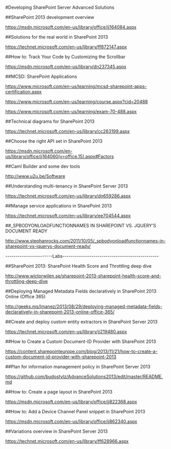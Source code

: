 #Developing SharePoint Server Advanced Solutions

##SharePoint 2013 development overview

https://msdn.microsoft.com/en-us/library/office/jj164084.aspx

##Solutions for the real world in SharePoint 2013

https://technet.microsoft.com/en-us/library/ff872147.aspx

##How to: Track Your Code by Customizing the Scrollbar

https://msdn.microsoft.com/en-us/library/dn237345.aspx

##MCSD: SharePoint Applications

https://www.microsoft.com/en-us/learning/mcsd-sharepoint-apps-certification.aspx

https://www.microsoft.com/en-us/learning/course.aspx?cid=20488

https://www.microsoft.com/en-us/learning/exam-70-488.aspx

##Technical diagrams for SharePoint 2013

https://technet.microsoft.com/en-us/library/cc263199.aspx

##Choose the right API set in SharePoint 2013

https://msdn.microsoft.com/en-us/library/office/jj164060(v=office.15).aspx#Factors

##Caml Builder and some dev tools

http://www.u2u.be/Software

##Understanding multi-tenancy in SharePoint Server 2013

https://technet.microsoft.com/en-us/library/dn659286.aspx

##Manage service applications in SharePoint 2013

https://technet.microsoft.com/en-us/library/ee704544.aspx

##_SPBODYONLOADFUNCTIONNAMES IN SHAREPOINT VS. JQUERY’S DOCUMENT READY

http://www.stephanrocks.com/2011/10/05/_spbodyonloadfunctionnames-in-sharepoint-vs-jquerys-document-ready/


-----------------------Labs-----------------------------------------------


##SharePoint 2013: SharePoint Health Score and Throttling deep dive

http://www.wictorwilen.se/sharepoint-2013-sharepoint-health-score-and-throttling-deep-dive

##Deploying Managed Metadata Fields declaratively in SharePoint 2013 Online (Office 365)

http://geeks.ms/lmanez/2013/08/29/deploying-managed-metadata-fields-declaratively-in-sharepoint-2013-online-office-365/

##Create and deploy custom entity extractors in SharePoint Server 2013

https://technet.microsoft.com/en-us/library/jj219480.aspx

##How to Create a Custom Document-ID Provider with SharePoint 2013

https://content.sharepointeurope.com/blog/2013/11/21/how-to-create-a-custom-document-id-provider-with-sharepoint-2013

##Plan for information management policy in SharePoint Server 2013

https://github.com/budostylz/AdvanceSolutions2013/edit/master/README.md

##How to: Create a page layout in SharePoint 2013

https://msdn.microsoft.com/en-us/library/office/jj822368.aspx

##How to: Add a Device Channel Panel snippet in SharePoint 2013

https://msdn.microsoft.com/en-us/library/office/jj862340.aspx

##Variations overview in SharePoint Server 2013

https://technet.microsoft.com/en-us/library/ff628966.aspx


















